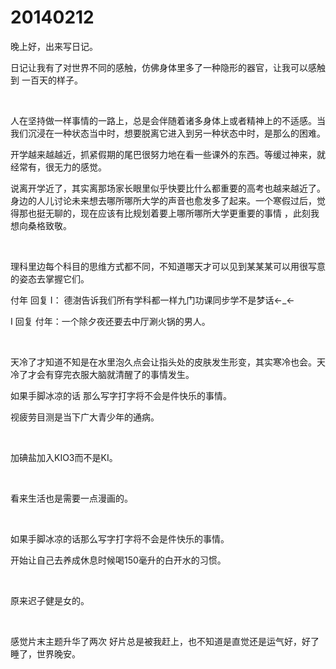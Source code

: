 # 20140212

晚上好，出来写日记。

日记让我有了对世界不同的感触，仿佛身体里多了一种隐形的器官，让我可以感触到 一百天的样子。

<br/>

人在坚持做一样事情的一路上，总是会伴随着诸多身体上或者精神上的不适感。当我们沉浸在一种状态当中时，想要脱离它进入到另一种状态中时，是那么的困难。

开学越来越越近，抓紧假期的尾巴很努力地在看一些课外的东西。等缓过神来，就经常有，很无力的感觉。

说离开学近了，其实离那场家长眼里似乎快要比什么都重要的高考也越来越近了。身边的人儿讨论未来想去哪所哪所大学的声音也愈发多了起来。一个寒假过后，觉得那也挺无聊的，现在应该有比规划着要上哪所哪所大学更重要的事情 ，此刻我想向桑格致敬。

<br/>

理科里边每个科目的思维方式都不同，不知道哪天才可以见到某某某可以用很写意的姿态去掌握它们。

付年 回复 I： 德澍告诉我们所有学科都一样九门功课同步学不是梦话←_←

I 回复 付年：一个除夕夜还要去中厅涮火锅的男人。

<br/>

天冷了才知道不知是在水里泡久点会让指头处的皮肤发生形变，其实寒冷也会。天冷了才会有穿完衣服大脑就清醒了的事情发生。

如果手脚冰凉的话 那么写字打字将不会是件快乐的事情。

视疲劳目测是当下广大青少年的通病。

<br/>

加碘盐加入KIO3而不是KI。

<br/>

看来生活也是需要一点漫画的。

<br/>

如果手脚冰凉的话那么写字打字将不会是件快乐的事情。

开始让自己去养成休息时候喝150毫升的白开水的习惯。

<br/>

原来迟子健是女的。

<br/>

感觉片末主题升华了两次 好片总是被我赶上，也不知道是直觉还是运气好，好了睡了，世界晚安。